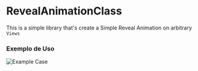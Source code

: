 # RevealAnimationClass
This is a simple library that's create a Simple Reveal Animation on arbitrary `Views`

### Exemplo de Uso

![Example Case](https://raw.githubusercontent.com/eduardowgmendes/RevealAnimationClass/master/example_remove_items.gif)
